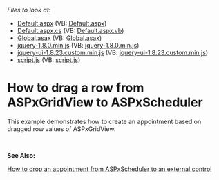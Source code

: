 <!-- default file list -->
*Files to look at*:

* [Default.aspx](./CS/WebSite/Default.aspx) (VB: [Default.aspx](./VB/WebSite/Default.aspx))
* [Default.aspx.cs](./CS/WebSite/Default.aspx.cs) (VB: [Default.aspx.vb](./VB/WebSite/Default.aspx.vb))
* [Global.asax](./CS/WebSite/Global.asax) (VB: [Global.asax](./VB/WebSite/Global.asax))
* [jquery-1.8.0.min.js](./CS/WebSite/scripts/jquery-1.8.0.min.js) (VB: [jquery-1.8.0.min.js](./VB/WebSite/scripts/jquery-1.8.0.min.js))
* [jquery-ui-1.8.23.custom.min.js](./CS/WebSite/scripts/jquery-ui-1.8.23.custom.min.js) (VB: [jquery-ui-1.8.23.custom.min.js](./VB/WebSite/scripts/jquery-ui-1.8.23.custom.min.js))
* [script.js](./CS/WebSite/scripts/script.js) (VB: [script.js](./VB/WebSite/scripts/script.js))
<!-- default file list end -->
# How to drag a row from ASPxGridView to ASPxScheduler


<p>This example demonstrates how to create an appointment based on dragged row values of ASPxGridView.</p>
<p> </p>
<p><strong>See Also:</strong></p>
<p><a href="https://www.devexpress.com/Support/Center/p/E4708">How to drop an appointment from ASPxScheduler to an external control</a></p>

<br/>


